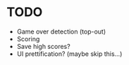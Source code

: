# TODO

- Game over detection (top-out)
- Scoring
- Save high scores?
- UI prettification? (maybe skip this...)
